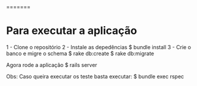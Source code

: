 =======
# Para executar a aplicação

 1 - Clone o repositório
 2 - Instale as depedências 
      $ bundle install
 3 - Crie o banco e migre o  schema
      $ rake db:create
      $ rake db:migrate

 Agora rode a aplicação
 $ rails server
 
 Obs: Caso queira executar os teste basta executar:
       $ bundle exec rspec